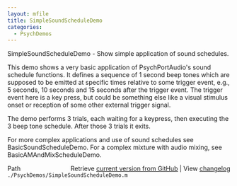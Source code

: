 ```yaml
---
layout: mfile
title: SimpleSoundScheduleDemo
categories:
  - PsychDemos
---
```


SimpleSoundScheduleDemo \- Show simple application of sound schedules.

This demo shows a very basic application of PsychPortAudio's sound
schedule functions. It defines a sequence of 1 second beep tones which are
supposed to be emitted at specific times relative to some trigger event,
e.g., 5 seconds, 10 seconds and 15 seconds after the trigger event. The
trigger event here is a key press, but could be something else like a
visual stimulus onset or reception of some other external trigger signal.

The demo performs 3 trials, each waiting for a keypress, then executing
the 3 beep tone schedule. After those 3 trials it exits.

For more complex applications and use of sound schedules see
BasicSoundScheduleDemo. For a complex mixture with audio mixing, see
BasicAMAndMixScheduleDemo.



<div class="code_header" style="text-align:right;">
  <span style="float:left;">Path&nbsp;&nbsp;</span> <span class="counter">Retrieve <a href=
  "https://raw.github.com/Psychtoolbox-3/Psychtoolbox-3/beta/./PsychDemos/SimpleSoundScheduleDemo.m">current version from GitHub</a> | View <a href=
  "https://github.com/Psychtoolbox-3/Psychtoolbox-3/commits/beta/./PsychDemos/SimpleSoundScheduleDemo.m">changelog</a></span>
</div>
<div class="code">
  <code>./PsychDemos/SimpleSoundScheduleDemo.m</code>
</div>
